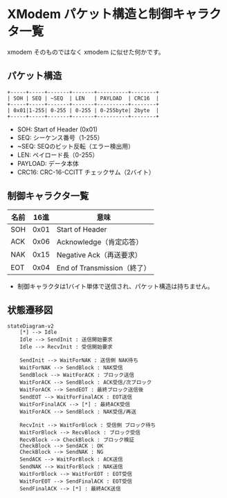 # XModem パケット構造と制御キャラクタ一覧

xmodem そのものではなく xmodem に似せた何かです。

## パケット構造

```
+-----+-----+-------+-------+----------+--------+
| SOH | SEQ | ~SEQ  | LEN   | PAYLOAD  | CRC16  |
+-----+-----+-------+-------+----------+--------+
| 0x01|1-255| 0-255 | 0-255 | 0-255byte| 2byte  |
+-----+-----+-------+-------+----------+--------+
```
- SOH: Start of Header (0x01)
- SEQ: シーケンス番号（1-255）
- ~SEQ: SEQのビット反転（エラー検出用）
- LEN: ペイロード長（0-255）
- PAYLOAD: データ本体
- CRC16: CRC-16-CCITT チェックサム（2バイト）

## 制御キャラクタ一覧

| 名前   | 16進 | 意味                       |
|--------|------|----------------------------|
| SOH    | 0x01 | Start of Header    |
| ACK    | 0x06 | Acknowledge（肯定応答）    |
| NAK    | 0x15 | Negative Ack（再送要求）   |
| EOT    | 0x04 | End of Transmission（終了）|

- 制御キャラクタは1バイト単体で送信され、パケット構造は持ちません。


## 状態遷移図
```mermaid
stateDiagram-v2
    [*] --> Idle
    Idle --> SendInit : 送信開始要求
    Idle --> RecvInit : 受信開始要求

    SendInit --> WaitForNAK : 送信側 NAK待ち
    WaitForNAK --> SendBlock : NAK受信
    SendBlock --> WaitForACK : ブロック送信
    WaitForACK --> SendBlock : ACK受信/次ブロック
    WaitForACK --> SendEOT : 最終ブロック送信後
    SendEOT --> WaitForFinalACK : EOT送信
    WaitForFinalACK --> [*] : 最終ACK受信
    WaitForACK --> SendBlock : NAK受信/再送

    RecvInit --> WaitForBlock : 受信側 ブロック待ち
    WaitForBlock --> RecvBlock : ブロック受信
    RecvBlock --> CheckBlock : ブロック検証
    CheckBlock --> SendACK : OK
    CheckBlock --> SendNAK : NG
    SendACK --> WaitForBlock : ACK送信
    SendNAK --> WaitForBlock : NAK送信
    WaitForBlock --> WaitForEOT : EOT受信
    WaitForEOT --> SendFinalACK : EOT受信
    SendFinalACK --> [*] : 最終ACK送信
```
